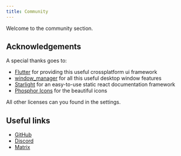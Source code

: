 ```yaml
---
title: Community
---
```


Welcome to the community section.

## Acknowledgements

A special thanks goes to:

* [Flutter](https://github.com/flutter/flutter) for providing this useful crossplatform ui framework
* [window_manager](https://github.com/leanflutter/window_manager) for all this useful desktop window features
* [Starlight](https://github.com/withastro/starlight) for an easy-to-use static react documentation framework
* [Phosphor Icons](https://phosphoricons.com/) for the beautiful icons

All other licenses can you found in the settings.

## Useful links

* [GitHub](https://github.com/LinwoodDev/Quokka)
* [Discord](https://go.linwood.dev/discord)
* [Matrix](https://go.linwood.dev/matrix)

